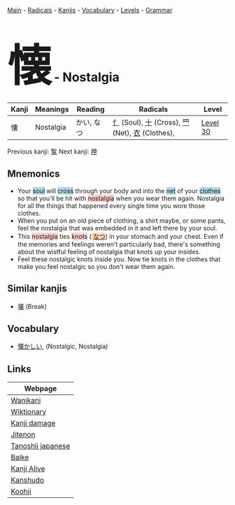 <style> bigfont {font-size: 100px}</style>
[Main](../index.md) -
[Radicals](../radicals.md) -
[Kanjis](../kanjis.md) -
[Vocabulary](../vocabulary.md) -
[Levels](../levels.md) -
[Grammar](../grammar.md)
# <bigfont> 懐</bigfont> - Nostalgia 

| Kanji | Meanings | Reading | Radicals | Level |
| --- | --- | --- | --- | --- |
| 懐 | Nostalgia | かい, なつ | [忄](../radicals/忄.md) (Soul), [十](../radicals/十.md) (Cross), [罒](../radicals/罒.md) (Net), [衣](../radicals/衣.md) (Clothes),  | [Level 30](../levels/wk_level30.md) |

Previous kanji: [覧](覧.md) Next kanji: [押](押.md) 

## Mnemonics
 * Your <span style="background-color:#ADD8E6"> soul</span> will <span style="background-color:#ADD8E6"> cross</span> through your body and into the <span style="background-color:#ADD8E6"> net</span> of your <span style="background-color:#ADD8E6"> clothes</span> so that you'll be hit with <span style="background-color:#ffcccb"> nostalgia</span> when you wear them again. Nostalgia for all the things that happened every single time you wore those clothes.
* When you put on an old piece of clothing, a shirt maybe, or some pants, feel the nostalgia that was embedded in it and left there by your soul.
* This <span style="background-color:#ffcccb"> nostalgia</span> ties <span style="background-color:#ffcccb"> knots</span> (<span style="background-color:#fed8b1"> [なつ](https://jisho.org/search/なつ)</span>) in your stomach and your chest. Even if the memories and feelings weren't particularly bad, there's something about the wistful feeling of nostalgia that knots up your insides.
* Feel these nostalgic knots inside you. Now tie knots in the clothes that make you feel nostalgic so you don't wear them again.


## Similar kanjis
 * [壊](壊.md) (Break)


## Vocabulary
 * [懐かしい](../vocabulary/懐.md), (Nostalgic, Nostalgia)



## Links 

| Webpage |
| --- |
| [Wanikani          ](https://www.wanikani.com/kanji/懐) |
| [Wiktionary        ](https://en.wiktionary.org/wiki/懐) |
| [Kanji damage      ](http://www.kanjidamage.com/kanji/search?utf8=✓&q=懐) |
| [Jitenon           ](https://jitenon.com/kanji/懐) |
| [Tanoshii japanese ](https://www.tanoshiijapanese.com/dictionary/kanji.cfm?k=懐) |
| [Baike             ](https://baike.baidu.com/item/懐) |
| [Kanji Alive       ](https://app.kanjialive.com/懐) |
| [Kanshudo          ](https://www.kanshudo.com/searchmn?q=懐) |
| [Koohii            ](https://kanji.koohii.com/study/kanji/懐) |
